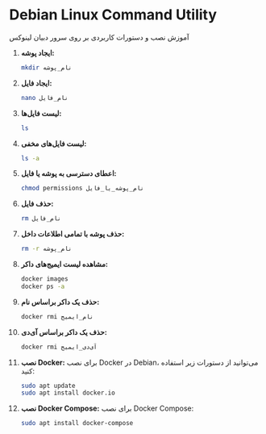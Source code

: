 # Debian Linux Command Utility
آموزش نصب و دستورات کاربردی بر روی سرور دبیان لینوکس


1. **ایجاد پوشه:**
   ```bash
   mkdir نام_پوشه
   ```

2. **ایجاد فایل:**
   ```bash
   nano نام_فایل
   ```

3. **لیست فایل‌ها:**
   ```bash
   ls
   ```

4. **لیست فایل‌های مخفی:**
   ```bash
   ls -a
   ```

5. **اعطای دسترسی به پوشه یا فایل:**
   ```bash
   chmod permissions نام_پوشه_یا_فایل
   ```

6. **حذف فایل:**
   ```bash
   rm نام_فایل
   ```

7. **حذف پوشه با تمامی اطلاعات داخل:**
   ```bash
   rm -r نام_پوشه
   ```

8. **مشاهده لیست ایمیج‌های داکر:**
   ```bash
   docker images
   docker ps -a
   ```

9. **حذف یک داکر براساس نام:**
   ```bash
   docker rmi نام_ایمیج
   ```

10. **حذف یک داکر براساس آی‌دی:**
    ```bash
    docker rmi آی‌دی_ایمیج
    ```

11. **نصب Docker:**
    برای نصب Docker در Debian، می‌توانید از دستورات زیر استفاده کنید:
    ```bash
    sudo apt update
    sudo apt install docker.io
    ```

12. **نصب Docker Compose:**
    برای نصب Docker Compose:
    ```bash
    sudo apt install docker-compose
    ```

